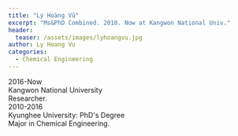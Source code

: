 ```yaml
---
title: "Lý Hoàng Vũ"
excerpt: "Ms&PhD Combined. 2010. Now at Kangwon National Univ."
header:
  teaser: /assets/images/lyhoangvu.jpg
author: Ly Hoang Vu
categories:
  - Chemical Engineering
---
```


<div class="container">
  <div id="timeline">
    <div class="timelineitem">
     <div class="tdate">2016-Now</div>
      <div class="ttitle">Kangwon National University</div>
      <div class="tdesc">Researcher.</div>
    </div>
    <div class="timelineitem">
      <div class="tdate">2010-2016
      </div>
      <div class="ttitle">Kyunghee University: PhD's Degree</div>
      <div class="tdesc">Major in Chemical Engineering.</div>
    </div>
  </div>
</div>